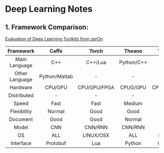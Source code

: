 # Deep Learning Notes
## 1. Framework Comparison: 

[Evaluation of Deep Learning Toolkits from zerOn](git@github.com:ShownX/DeepLearningNotes.git)

| Framework     |   Caffe     |   Torch   |   Theano  |   TensorFlow  |   MXNet         |
|:-------------:|:-----------:|:---------:|:---------:|:-------------:|:---------------:|
|Main Language  |C++          |C++/Lua    |Python/C++ | C++           |C++              |
|Other Language |Python/Matlab| -         |-          | Python        |Python/R/Julia/Go|
|Hardware       |CPU/GPU      |CPU/GPU/FPGA|CPUG/GPU  |CPU/GPU/Mobile |CPU/GPU/Mobile   |
|Distributed    |-            |-          | -         |Yes            |Y                |
|Speed          |Fast         |Fast       |Medium     |Medium         |Fast             |
|Flexibility    |Normal       |Good       |Good       |Good           |Good             |
|Document       |Good         |Good       |Normal     |Normal         |Good             |
|Model          |CNN          |CNN/RNN    |CNN/RNN    |CNN/RNN        |CNN/RNN          |
|OS             |ALL          |  LINUX/OSX|ALL        |LINUX/OSX      |ALL              |
|Interface      |Protobuf     |Lua        |Python     |C++/Python     |Python/R/Julia/Go|